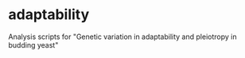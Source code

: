 # adaptability
Analysis scripts for "Genetic variation in adaptability and pleiotropy in budding yeast"
